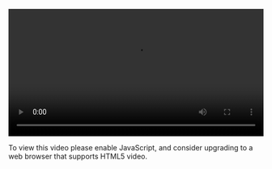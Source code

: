 <video controls="" style="width: 100%; display: block;"><source src="http://o86bpj665.bkt.clouddn.com/flexbox-dancer/8-demo2.mp4" type="video/mp4"><p>To view this video please enable JavaScript, and consider upgrading to a web browser that supports HTML5 video.</p></video>
